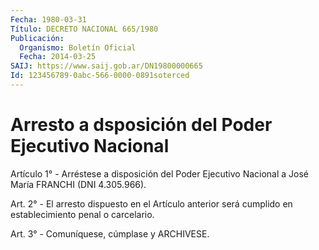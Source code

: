 ```yaml
---
Fecha: 1980-03-31
Título: DECRETO NACIONAL 665/1980
Publicación:
  Organismo: Boletín Oficial
  Fecha: 2014-03-25
SAIJ: https://www.saij.gob.ar/DN19800000665
Id: 123456789-0abc-566-0000-0891soterced
---
```

# Arresto a dsposición del Poder Ejecutivo Nacional

<a id="1"></a>
Artículo 1° - Arréstese a disposición del Poder Ejecutivo Nacional a José María FRANCHI (DNI 4.305.966).

<a id="2"></a>
Art. 2° - El arresto dispuesto en el Artículo anterior será cumplido en establecimiento penal o carcelario.

<a id="3"></a>
Art. 3° - Comuníquese, cúmplase y ARCHIVESE.